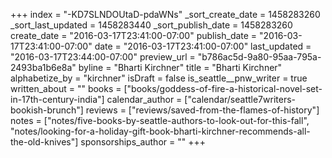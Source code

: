 +++
index = "-KD7SLNDOUtaD-pdaWNs"
_sort_create_date = 1458283260
_sort_last_updated = 1458283440
_sort_publish_date = 1458283260
create_date = "2016-03-17T23:41:00-07:00"
publish_date = "2016-03-17T23:41:00-07:00"
date = "2016-03-17T23:41:00-07:00"
last_updated = "2016-03-17T23:44:00-07:00"
preview_url = "b786ac5d-9a80-95aa-795a-2493ba1b6e8a"
byline = "Bharti Kirchner"
title = "Bharti Kirchner"
alphabetize_by = "kirchner"
isDraft = false
is_seattle__pnw_writer = true
written_about = ""
books = ["books/goddess-of-fire-a-historical-novel-set-in-17th-century-india"]
calendar_author = ["calendar/seattle7writers-bookish-brunch"]
reviews = ["reviews/saved-from-the-flames-of-history"]
notes = ["notes/five-books-by-seattle-authors-to-look-out-for-this-fall", "notes/looking-for-a-holiday-gift-book-bharti-kirchner-recommends-all-the-old-knives"]
sponsorships_author = ""
+++
